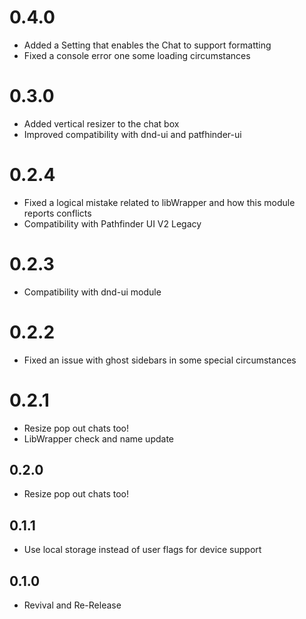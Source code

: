 # 0.4.0
* Added a Setting that enables the Chat to support formatting
* Fixed a console error one some loading circumstances

# 0.3.0
* Added vertical resizer to the chat box
* Improved compatibility with dnd-ui and patfhinder-ui

# 0.2.4
* Fixed a logical mistake related to libWrapper and how this module reports conflicts
* Compatibility with Pathfinder UI V2 Legacy

# 0.2.3
* Compatibility with dnd-ui module

# 0.2.2
* Fixed an issue with ghost sidebars in some special circumstances

# 0.2.1
* Resize pop out chats too!
* LibWrapper check and name update

## 0.2.0
* Resize pop out chats too!

## 0.1.1
* Use local storage instead of user flags for device support

## 0.1.0
* Revival and Re-Release